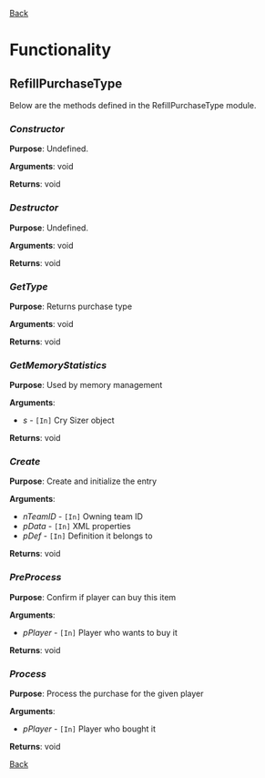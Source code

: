 [Back](TechDoc_Architecture_Game_PurchaseTypes_Refill.md)

# Functionality #

## RefillPurchaseType ##
Below are the methods defined in the RefillPurchaseType module.

### **_Constructor_** ###
**Purpose**:
Undefined.

**Arguments**:
void

**Returns**:
void


### **_Destructor_** ###
**Purpose**:
Undefined.

**Arguments**:
void

**Returns**:
void


### **_GetType_** ###
**Purpose**:
Returns purchase type

**Arguments**:
void

**Returns**:
void


### **_GetMemoryStatistics_** ###
**Purpose**:
Used by memory management

**Arguments**:
  * _s_ - `[In]` Cry Sizer object

**Returns**:
void


### **_Create_** ###
**Purpose**:
Create and initialize the entry

**Arguments**:
  * _nTeamID_ - `[In]` Owning team ID
  * _pData_ - `[In]` XML properties
  * _pDef_ - `[In]` Definition it belongs to

**Returns**:
void


### **_PreProcess_** ###
**Purpose**:
Confirm if player can buy this item

**Arguments**:
  * _pPlayer_ - `[In]` Player who wants to buy it

**Returns**:
void


### **_Process_** ###
**Purpose**:
Process the purchase for the given player

**Arguments**:
  * _pPlayer_ - `[In]` Player who bought it

**Returns**:
void

[Back](TechDoc_Architecture_Game_PurchaseTypes_Refill.md)